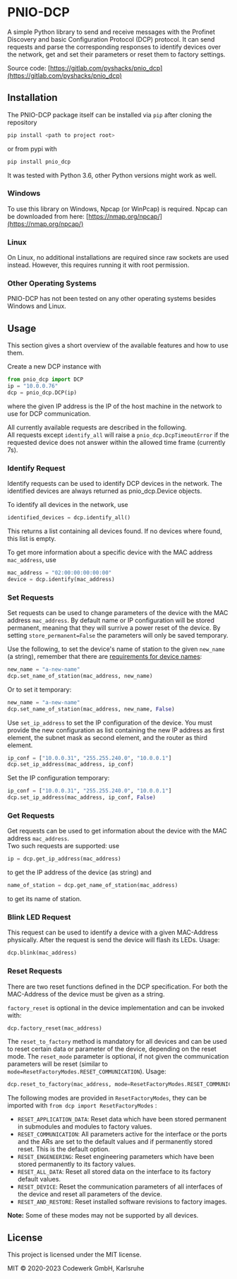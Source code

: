 # PNIO-DCP

A simple Python library to send and receive messages with the Profinet Discovery and basic Configuration Protocol (DCP) protocol.
It can send requests and parse the corresponding responses to identify devices over the network, get and set their parameters or reset them to factory settings.

Source code: [https://gitlab.com/pyshacks/pnio_dcp](https://gitlab.com/pyshacks/pnio_dcp)

## Installation

The PNIO-DCP package itself can be installed via `pip` after cloning the repository 
```sh
pip install <path to project root>
```
or from pypi with
```sh
pip install pnio_dcp
```
It was tested with Python 3.6, other Python versions might work as well.

### Windows
To use this library on Windows, Npcap (or WinPcap) is required. Npcap can be downloaded from here: [https://nmap.org/npcap/](https://nmap.org/npcap/)

### Linux
On Linux, no additional installations are required since raw sockets are used instead. However, this requires running it with root permission.

### Other Operating Systems
PNIO-DCP has not been tested on any other operating systems besides Windows and Linux.

## Usage

This section gives a short overview of the available features and how to use them. 

Create a new DCP instance with
```python
from pnio_dcp import DCP
ip = "10.0.0.76"
dcp = pnio_dcp.DCP(ip)
```
where the given IP address is the IP of the host machine in the network to use for DCP communication.

All currently available requests are described in the following.  
All requests except `identify_all` will raise a `pnio_dcp.DcpTimeoutError` if the requested device does not answer within the allowed time frame (currently 7s).

### Identify Request
Identify requests can be used to identify DCP devices in the network. 
The identified devices are always returned as pnio_dcp.Device objects.

To identify all devices in the network, use
```python
identified_devices = dcp.identify_all()
```
This returns a list containing all devices found. If no devices where found, this list is empty.

To get more information about a specific device with the MAC address `mac_address`, use
```python
mac_address = "02:00:00:00:00:00"
device = dcp.identify(mac_address)
```

### Set Requests
Set requests can be used to change parameters of the device with the MAC address `mac_address`.
By default name or IP configuration will be stored permanent, meaning that they will surrive a
power reset of the device. By setting `store_permanent=False` the parameters will only be saved
temporary.

Use the following, to set the device's name of station to the given `new_name` (a string),
remember that there are [requirements for device names](https://profinetuniversity.com/naming-addressing/profinet-naming-convention):
```python
new_name = "a-new-name"
dcp.set_name_of_station(mac_address, new_name)
```

Or to set it temporary:
```python
new_name = "a-new-name"
dcp.set_name_of_station(mac_address, new_name, False)
```

Use `set_ip_address` to set the IP configuration of the device. 
You must provide the new configuration as list containing the new IP address as first element, the subnet mask as second element, and the router as third element.
```python
ip_conf = ["10.0.0.31", "255.255.240.0", "10.0.0.1"]
dcp.set_ip_address(mac_address, ip_conf)
```

Set the IP configuration temporary:
```python
ip_conf = ["10.0.0.31", "255.255.240.0", "10.0.0.1"]
dcp.set_ip_address(mac_address, ip_conf, False)
```

### Get Requests
Get requests can be used to get information about the device with the MAC address `mac_address`.  
Two such requests are supported: use 
```python
ip = dcp.get_ip_address(mac_address)
```
to get the IP address of the device (as string) and
```python
name_of_station = dcp.get_name_of_station(mac_address)
```
to get its name of station.

### Blink LED Request
This request can be used to identify a device with a given MAC-Address physically. After the request is send the device will flash its LEDs. Usage:
```python
dcp.blink(mac_address)
```

### Reset Requests

There are two reset functions defined in the DCP specification. For both the MAC-Address of the device must be given as a string.

`factory_reset` is optional in the device implementation and can be invoked with:
```python
dcp.factory_reset(mac_address)
```

The `reset_to_factory` method is mandatory for all devices and can be used to reset certain data or parameter of the device, depending on the reset mode. The `reset_mode` parameter is optional, if not given the communication parameters will be reset (similar to `mode=ResetFactoryModes.RESET_COMMUNICATION`). Usage:

```python
dcp.reset_to_factory(mac_address, mode=ResetFactoryModes.RESET_COMMUNICATION)
```

The following modes are provided in `ResetFactoryModes`, they can be imported with `from dcp import ResetFactoryModes` :
* `RESET_APPLICATION_DATA`: Reset data which have been stored permanent in submodules and 
modules to factory values.
* `RESET_COMMUNICATION`: All parameters active for the interface or the ports and the ARs are set to the default values and if permanently stored reset. This is the default option.
* `RESET_ENGENEERING`: Reset engineering parameters which have been stored permanently to its factory values.
* `RESET_ALL_DATA`: Reset all stored data on the interface to its factory default values.
* `RESET_DEVICE`: Reset the communication parameters of all interfaces of the device and reset all parameters of the device.
* `RESET_AND_RESTORE`: Reset installed software revisions to factory images.

**Note:** Some of these modes may not be supported by all devices.


## License

This project is licensed under the MIT license.

MIT © 2020-2023 Codewerk GmbH, Karlsruhe
